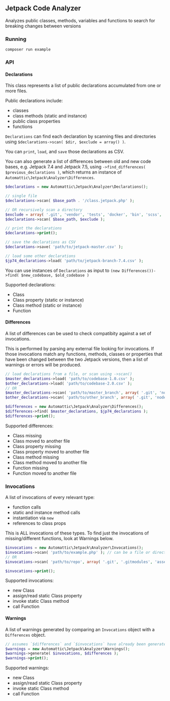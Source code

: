 ## Jetpack Code Analyzer

Analyzes public classes, methods, variables and functions to search for breaking changes between versions

### Running

```
composer run example
```

### API

#### Declarations

This class represents a list of public declarations accumulated from one or more files.

Public declarations include:
- classes
- class methods (static and instance)
- public class properties
- functions

`Declarations` can find each declaration by scanning files and directories using `$declarations->scan( $dir, $exclude = array() )`.

You can `print`, `load`, and `save` those declarations as CSV.

You can also generate a list of differences between old and new code bases, e.g. Jetpack 7.4 and Jetpack 7.5, using `->find_differences( $previous_declarations )`, which returns an instance of `Automattic\Jetpack\Analyzer\Differences`.

```php
$declarations = new Automattic\Jetpack\Analyzer\Declarations();

// single file
$declarations->scan( $base_path . '/class.jetpack.php' );

// OR recursively scan a directory
$exclude = array( '.git', 'vendor', 'tests', 'docker', 'bin', 'scss', 'images', 'docs', 'languages', 'node_modules' );
$declarations->scan( $base_path, $exclude );

// print the declarations
$declarations->print();

// save the declarations as CSV
$declarations->save( 'path/to/jetpack-master.csv' );

// load some other declarations
$jp74_declarations->load( 'path/to/jetpack-branch-7.4.csv' );
```

You can use instances of `Declarations` as input to `(new Differences())->find( $new_codebase, $old_codebase )`

Supported declarations:

- Class
- Class property (static or instance)
- Class method (static or instance)
- Function

#### Differences

A list of differences can be used to check compatibity against a set of invocations.

This is performed by parsing any external file looking for invocations. If those invocations match any functions, methods, classes or properties that have been changed between the two Jetpack versions, then a list of warnings or errors will be produced.

```php
// load declarations from a file, or scan using ->scan()
$master_declarations->load( 'path/to/codebase-1.0.csv' );
$other_declarations->load( 'path/to/codebase-2.0.csv' );
// OR
$master_declarations->scan( 'path/to/master_branch', array( '.git', 'node_modules' ) );
$other_declarations->scan( 'path/to/other_branch', array( '.git', 'node_modules' ) );

$differences = new Automattic\Jetpack\Analyzer\Differences();
$differences->find( $master_declarations, $jp74_declarations );
$differences->print();
```

Supported differences:

- Class missing
- Class moved to another file
- Class property missing
- Class property moved to another file
- Class method missing
- Class method moved to another file
- Function missing
- Function moved to another file

### Invocations

A list of invocations of every relevant type:

- function calls
- static and instance method calls
- instantiation via `new`
- references to class props

This is ALL invocations of these types. To find just the invocations of missing/different functions, look at Warnings below.

```php
$invocations = new Automattic\Jetpack\Analyzer\Invocations();
$invocations->scan( 'path/to/example.php' ); // can be a file or directory
// OR
$invocations->scan( 'path/to/repo', array( '.git', '.gitmodules', 'assets' ) );

$invocations->print();
```

Supported invocations:

- new Class
- assign/read static Class property
- invoke static Class method
- call Function

#### Warnings

A list of warnings generated by comparing an `Invocations` object with a `Differences` object.

```php
// assumes `$differences` and `$invocations` have already been generated as per above
$warnings = new Automattic\Jetpack\Analyzer\Warnings();
$warnings->generate( $invocations, $differences );
$warnings->print();
```

Supported warnings:

- new Class
- assign/read static Class property
- invoke static Class method
- call Function